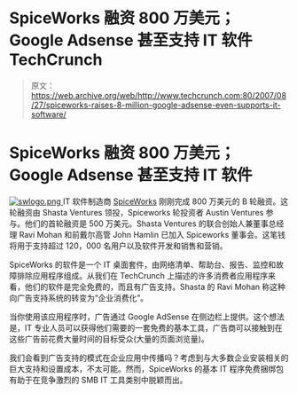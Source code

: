 # SpiceWorks 融资 800 万美元；Google Adsense 甚至支持 IT 软件 TechCrunch

> 原文：<https://web.archive.org/web/http://www.techcrunch.com:80/2007/08/27/spiceworks-raises-8-million-google-adsense-even-supports-it-software/>

# SpiceWorks 融资 800 万美元；Google Adsense 甚至支持 IT 软件

[![swlogo.png](img/f50172669b4ca7e0cf96c0550809e8b9.png) ](https://web.archive.org/web/20221001093820/http://www.spiceworks.com/) IT 软件制造商 [SpiceWorks](https://web.archive.org/web/20221001093820/http://www.crunchbase.com/company/spiceworks) 刚刚完成 800 万美元的 B 轮融资。这轮融资由 Shasta Ventures 领投，Spiceworks 轮投资者 Austin Ventures 参与。他们的首轮融资是 500 万美元。Shasta Ventures 的联合创始人兼董事总经理 Ravi Mohan 和前戴尔高管 John Hamlin 已加入 Spiceworks 董事会。这笔钱将用于支持超过 120，000 名用户以及软件开发和销售和营销。

SpiceWorks 的软件是一个 IT 桌面套件，由网络清单、帮助台、报告、监控和故障排除应用程序组成。从我们在 TechCrunch 上描述的许多消费者应用程序来看，他们的软件是完全免费的，而且有广告支持。Shasta 的 Ravi Mohan 称这种向广告支持系统的转变为“企业消费化”。

当你使用该应用程序时，广告通过 Google AdSense 在侧边栏上提供。这个想法是，IT 专业人员可以获得他们需要的一套免费的基本工具，广告商可以接触到在这些广告前花费大量时间的目标受众(大量的页面浏览量)。

我们会看到广告支持的模式在企业应用中传播吗？考虑到与大多数企业安装相关的巨大支持和设置成本，不太可能。然而，SpiceWorks 的基本 IT 程序免费捆绑包有助于在竞争激烈的 SMB IT 工具类别中脱颖而出。